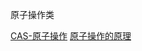 原子操作类

[CAS-原子操作](/ji-suan-ji-ti-xi-jie-gou/casyuan-li.md)
[原子操作的原理](/ji-suan-ji-ti-xi-jie-gou/lock-zhi-ling.md)

